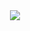 <div align=center><img src="https://github.com/cancerts/study-blockchain-referrence/raw/master/books/关于区块链，你不得不知的真相（《哈佛商业评论》增刊）/Guan Yu Qu Kuai Lian ,Ni Bu De Bu Zhi De Zheang/Guan Yu Qu Kuai Lian ,Ni Bu De Bu Zhi De Zheang.jpg" /></div>